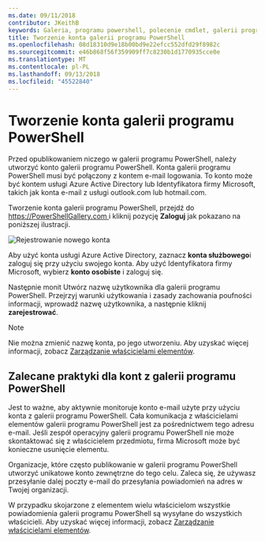 ```yaml
---
ms.date: 09/11/2018
contributor: JKeithB
keywords: Galeria, programu powershell, polecenie cmdlet, galerii programu PowerShell
title: Tworzenie konta galerii programu PowerShell
ms.openlocfilehash: 08d18310d9e18b00bd9e22efcc552dfd29f8982c
ms.sourcegitcommit: e46b868f56f359909ff7c8230b1d1770935cce0e
ms.translationtype: MT
ms.contentlocale: pl-PL
ms.lasthandoff: 09/13/2018
ms.locfileid: "45522840"
---
```

# <a name="creating-a-powershell-gallery-account"></a>Tworzenie konta galerii programu PowerShell

Przed opublikowaniem niczego w galerii programu PowerShell, należy utworzyć konto galerii programu PowerShell.
Konta galerii programu PowerShell musi być połączony z kontem e-mail logowania. To konto może być kontem usługi Azure Active Directory lub Identyfikatora firmy Microsoft, takich jak konta e-mail z usługi outlook.com lub hotmail.com.

Tworzenie konta galerii programu PowerShell, przejdź do [ https://PowerShellGallery.com ](https://PowerShellGallery.com) i kliknij pozycję **Zaloguj** jak pokazano na poniższej ilustracji.

![Rejestrowanie nowego konta](../../Images/CreateAccount-Register.png)

Aby użyć konta usługi Azure Active Directory, zaznacz **konta służbowego**i zaloguj się przy użyciu swojego konta. Aby użyć Identyfikatora firmy Microsoft, wybierz **konto osobiste** i zaloguj się.

Następnie monit Utwórz nazwę użytkownika dla galerii programu PowerShell. Przejrzyj warunki użytkowania i zasady zachowania poufności informacji, wprowadź nazwę użytkownika, a następnie kliknij **zarejestrować**.

> [!NOTE]
> Nie można zmienić nazwę konta, po jego utworzeniu. Aby uzyskać więcej informacji, zobacz [Zarządzanie właścicielami elementów](managing-item-owners.md).

## <a name="recommended-practices-for-powershell-gallery-accounts"></a>Zalecane praktyki dla kont z galerii programu PowerShell

Jest to ważne, aby aktywnie monitoruje konto e-mail użyte przy użyciu konta z galerii programu PowerShell. Cała komunikacja z właścicielami elementów galerii programu PowerShell jest za pośrednictwem tego adresu e-mail. Jeśli zespół operacyjny galerii programu PowerShell nie może skontaktować się z właścicielem przedmiotu, firma Microsoft może być konieczne usunięcie elementu.

Organizacje, które często publikowanie w galerii programu PowerShell utworzyć unikatowe konto zewnętrzne do tego celu. Zaleca się, że używasz przesyłanie dalej poczty e-mail do przesyłania powiadomień na adres w Twojej organizacji.

W przypadku skojarzone z elementem wielu właścicielom wszystkie powiadomienia galerii programu PowerShell są wysyłane do wszystkich właścicieli. Aby uzyskać więcej informacji, zobacz [Zarządzanie właścicielami elementów](managing-item-owners.md).

